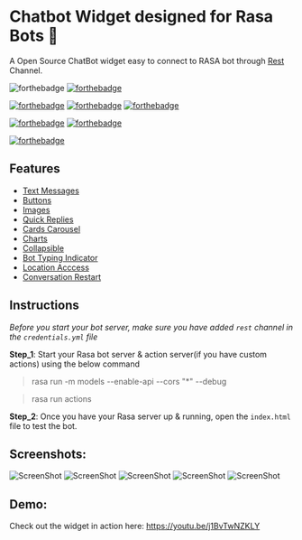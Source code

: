 # Chatbot Widget designed for Rasa Bots 🤖

A Open Source ChatBot widget easy to connect to RASA bot through [Rest](https://rasa.com/docs/rasa/user-guide/connectors/your-own-website/#rest-channels) Channel.

![forthebadge](https://forthebadge.com/images/badges/built-with-love.svg)
[![forthebadge](https://forthebadge.com/images/badges/for-you.svg)](https://forthebadge.com)

[![forthebadge](https://forthebadge.com/images/badges/made-with-javascript.svg)](https://forthebadge.com)
[![forthebadge](https://forthebadge.com/images/badges/uses-html.svg)](https://forthebadge.com)
[![forthebadge](https://forthebadge.com/images/badges/uses-css.svg)](https://forthebadge.com)

[![forthebadge](https://forthebadge.com/images/badges/built-with-swag.svg)](https://forthebadge.com)
[![forthebadge](https://forthebadge.com/images/badges/check-it-out.svg)](https://forthebadge.com)

[![forthebadge](https://forthebadge.com/images/badges/makes-people-smile.svg)](https://forthebadge.com)

## Features

- [Text Messages](https://github.com/JiteshGaikwad/Chatbot-Widget/blob/d1d331f19bc6d5e74b85a16faaeff2ccdf8bfceb/static/js/script.js#L198)
- [Buttons](https://github.com/JiteshGaikwad/Chatbot-Widget/blob/d1d331f19bc6d5e74b85a16faaeff2ccdf8bfceb/static/js/script.js#L211)
- [Images](https://github.com/JiteshGaikwad/Chatbot-Widget/blob/d1d331f19bc6d5e74b85a16faaeff2ccdf8bfceb/static/js/script.js#L204)
- [Quick Replies](https://github.com/JiteshGaikwad/Chatbot-Widget/blob/d1d331f19bc6d5e74b85a16faaeff2ccdf8bfceb/static/js/script.js#L219)
- [Cards Carousel](https://github.com/JiteshGaikwad/Chatbot-Widget/blob/d1d331f19bc6d5e74b85a16faaeff2ccdf8bfceb/static/js/script.js#L234)
- [Charts](https://github.com/JiteshGaikwad/Chatbot-Widget/blob/d1d331f19bc6d5e74b85a16faaeff2ccdf8bfceb/static/js/script.js#L241)
- [Collapsible](https://github.com/JiteshGaikwad/Chatbot-Widget/blob/d1d331f19bc6d5e74b85a16faaeff2ccdf8bfceb/static/js/script.js#L262)
- [Bot Typing Indicator](https://github.com/JiteshGaikwad/Chatbot-Widget/blob/d1d331f19bc6d5e74b85a16faaeff2ccdf8bfceb/static/js/script.js#L490)
- [Location Acccess](https://github.com/JiteshGaikwad/Chatbot-Widget/blob/d1d331f19bc6d5e74b85a16faaeff2ccdf8bfceb/static/js/script.js#L444)
- [Conversation Restart](https://github.com/JiteshGaikwad/Chatbot-Widget/blob/d1d331f19bc6d5e74b85a16faaeff2ccdf8bfceb/static/js/script.js#L311)


## Instructions
*Before you start your bot server, make sure you have added `rest` channel in the `credentials.yml` file*

**Step_1**: Start your Rasa bot server & action server(if you have custom actions) using the below command
> rasa run -m models --enable-api --cors "*" --debug

> rasa run actions 

**Step_2**: Once you have your Rasa server up & running, open the `index.html` file to test the bot.

## Screenshots:
![ScreenShot](https://github.com/JiteshGaikwad/Chatbot-Widget/blob/master/static/img/ui_1.PNG)
![ScreenShot](https://github.com/JiteshGaikwad/Chatbot-Widget/blob/master/static/img/ui_2.PNG)
![ScreenShot](https://github.com/JiteshGaikwad/Chatbot-Widget/blob/master/static/img/chats.png) ![ScreenShot](https://github.com/JiteshGaikwad/Chatbot-Widget/blob/master/static/img/cardsUi_2.png) ![ScreenShot](https://github.com/JiteshGaikwad/Chatbot-Widget/blob/master/static/img/cardsUi.png)


## Demo:

Check out the widget in action here: https://youtu.be/j1BvTwNZKLY

